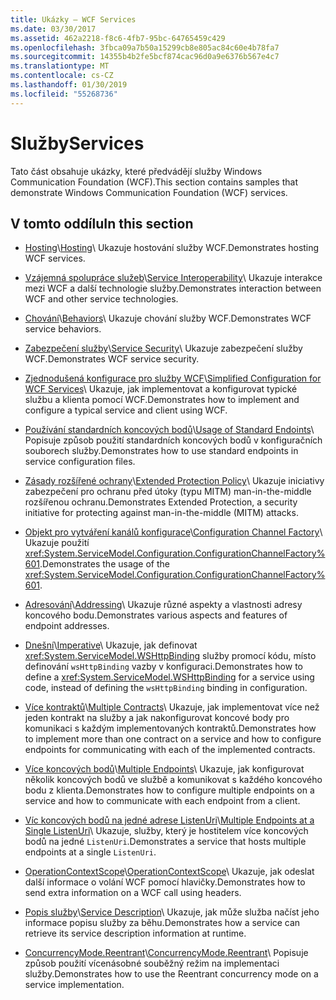 ```yaml
---
title: Ukázky – WCF Services
ms.date: 03/30/2017
ms.assetid: 462a2218-f8c6-4fb7-95bc-64765459c429
ms.openlocfilehash: 3fbca09a7b50a15299cb8e805ac84c60e4b78fa7
ms.sourcegitcommit: 14355b4b2fe5bcf874cac96d0a9e6376b567e4c7
ms.translationtype: MT
ms.contentlocale: cs-CZ
ms.lasthandoff: 01/30/2019
ms.locfileid: "55268736"
---
```

# <a name="services"></a><span data-ttu-id="09e2a-102">Služby</span><span class="sxs-lookup"><span data-stu-id="09e2a-102">Services</span></span>

<span data-ttu-id="09e2a-103">Tato část obsahuje ukázky, které předvádějí služby Windows Communication Foundation (WCF).</span><span class="sxs-lookup"><span data-stu-id="09e2a-103">This section contains samples that demonstrate Windows Communication Foundation (WCF) services.</span></span>

## <a name="in-this-section"></a><span data-ttu-id="09e2a-104">V tomto oddílu</span><span class="sxs-lookup"><span data-stu-id="09e2a-104">In this section</span></span>

- <span data-ttu-id="09e2a-105">[Hosting](../../../../docs/framework/wcf/feature-details/hosting.md)\\</span><span class="sxs-lookup"><span data-stu-id="09e2a-105">[Hosting](../../../../docs/framework/wcf/feature-details/hosting.md)\\</span></span>
<span data-ttu-id="09e2a-106">Ukazuje hostování služby WCF.</span><span class="sxs-lookup"><span data-stu-id="09e2a-106">Demonstrates hosting WCF services.</span></span>

- <span data-ttu-id="09e2a-107">[Vzájemná spolupráce služeb](service-interoperability.md)\\</span><span class="sxs-lookup"><span data-stu-id="09e2a-107">[Service Interoperability](service-interoperability.md)\\</span></span>
<span data-ttu-id="09e2a-108">Ukazuje interakce mezi WCF a další technologie služby.</span><span class="sxs-lookup"><span data-stu-id="09e2a-108">Demonstrates interaction between WCF and other service technologies.</span></span>

- <span data-ttu-id="09e2a-109">[Chování](behaviors.md)\\</span><span class="sxs-lookup"><span data-stu-id="09e2a-109">[Behaviors](behaviors.md)\\</span></span>
<span data-ttu-id="09e2a-110">Ukazuje chování služby WCF.</span><span class="sxs-lookup"><span data-stu-id="09e2a-110">Demonstrates WCF service behaviors.</span></span>

- <span data-ttu-id="09e2a-111">[Zabezpečení služby](service-security.md)\\</span><span class="sxs-lookup"><span data-stu-id="09e2a-111">[Service Security](service-security.md)\\</span></span>
<span data-ttu-id="09e2a-112">Ukazuje zabezpečení služby WCF.</span><span class="sxs-lookup"><span data-stu-id="09e2a-112">Demonstrates WCF service security.</span></span>

- <span data-ttu-id="09e2a-113">[Zjednodušená konfigurace pro služby WCF](simplified-configuration-for-wcf-services.md)\\</span><span class="sxs-lookup"><span data-stu-id="09e2a-113">[Simplified Configuration for WCF Services](simplified-configuration-for-wcf-services.md)\\</span></span>
<span data-ttu-id="09e2a-114">Ukazuje, jak implementovat a konfigurovat typické službu a klienta pomocí WCF.</span><span class="sxs-lookup"><span data-stu-id="09e2a-114">Demonstrates how to implement and configure a typical service and client using WCF.</span></span>

- <span data-ttu-id="09e2a-115">[Používání standardních koncových bodů](usage-of-standard-endpoints.md)\\</span><span class="sxs-lookup"><span data-stu-id="09e2a-115">[Usage of Standard Endoints](usage-of-standard-endpoints.md)\\</span></span>
<span data-ttu-id="09e2a-116">Popisuje způsob použití standardních koncových bodů v konfiguračních souborech služby.</span><span class="sxs-lookup"><span data-stu-id="09e2a-116">Demonstrates how to use standard endpoints in service configuration files.</span></span>

- <span data-ttu-id="09e2a-117">[Zásady rozšířené ochrany](extended-protection-policy.md)\\</span><span class="sxs-lookup"><span data-stu-id="09e2a-117">[Extended Protection Policy](extended-protection-policy.md)\\</span></span>
<span data-ttu-id="09e2a-118">Ukazuje iniciativy zabezpečení pro ochranu před útoky (typu MITM) man-in-the-middle rozšířenou ochranu.</span><span class="sxs-lookup"><span data-stu-id="09e2a-118">Demonstrates Extended Protection, a security initiative for protecting against man-in-the-middle (MITM) attacks.</span></span>

- <span data-ttu-id="09e2a-119">[Objekt pro vytváření kanálů konfigurace](configuration-channel-factory.md)\\</span><span class="sxs-lookup"><span data-stu-id="09e2a-119">[Configuration Channel Factory](configuration-channel-factory.md)\\</span></span>
<span data-ttu-id="09e2a-120">Ukazuje použití <xref:System.ServiceModel.Configuration.ConfigurationChannelFactory%601>.</span><span class="sxs-lookup"><span data-stu-id="09e2a-120">Demonstrates the usage of the <xref:System.ServiceModel.Configuration.ConfigurationChannelFactory%601>.</span></span>

- <span data-ttu-id="09e2a-121">[Adresování](addressing.md)\\</span><span class="sxs-lookup"><span data-stu-id="09e2a-121">[Addressing](addressing.md)\\</span></span>
<span data-ttu-id="09e2a-122">Ukazuje různé aspekty a vlastnosti adresy koncového bodu.</span><span class="sxs-lookup"><span data-stu-id="09e2a-122">Demonstrates various aspects and features of endpoint addresses.</span></span>

- <span data-ttu-id="09e2a-123">[Dnešní](imperative.md)\\</span><span class="sxs-lookup"><span data-stu-id="09e2a-123">[Imperative](imperative.md)\\</span></span>
<span data-ttu-id="09e2a-124">Ukazuje, jak definovat <xref:System.ServiceModel.WSHttpBinding> služby promocí kódu, místo definování `wsHttpBinding` vazby v konfiguraci.</span><span class="sxs-lookup"><span data-stu-id="09e2a-124">Demonstrates how to define a <xref:System.ServiceModel.WSHttpBinding> for a service using code, instead of defining the `wsHttpBinding` binding in configuration.</span></span>

- <span data-ttu-id="09e2a-125">[Více kontraktů](multiple-contracts.md)\\</span><span class="sxs-lookup"><span data-stu-id="09e2a-125">[Multiple Contracts](multiple-contracts.md)\\</span></span>
<span data-ttu-id="09e2a-126">Ukazuje, jak implementovat více než jeden kontrakt na služby a jak nakonfigurovat koncové body pro komunikaci s každým implementovaných kontraktů.</span><span class="sxs-lookup"><span data-stu-id="09e2a-126">Demonstrates how to implement more than one contract on a service and how to configure endpoints for communicating with each of the implemented contracts.</span></span>

- <span data-ttu-id="09e2a-127">[Více koncových bodů](multiple-endpoints.md)\\</span><span class="sxs-lookup"><span data-stu-id="09e2a-127">[Multiple Endpoints](multiple-endpoints.md)\\</span></span>
<span data-ttu-id="09e2a-128">Ukazuje, jak konfigurovat několik koncových bodů ve službě a komunikovat s každého koncového bodu z klienta.</span><span class="sxs-lookup"><span data-stu-id="09e2a-128">Demonstrates how to configure multiple endpoints on a service and how to communicate with each endpoint from a client.</span></span>

- <span data-ttu-id="09e2a-129">[Víc koncových bodů na jedné adrese ListenUri](multiple-endpoints-at-a-single-listenuri.md)\\</span><span class="sxs-lookup"><span data-stu-id="09e2a-129">[Multiple Endpoints at a Single ListenUri](multiple-endpoints-at-a-single-listenuri.md)\\</span></span>
<span data-ttu-id="09e2a-130">Ukazuje, služby, který je hostitelem více koncových bodů na jedné `ListenUri`.</span><span class="sxs-lookup"><span data-stu-id="09e2a-130">Demonstrates a service that hosts multiple endpoints at a single `ListenUri`.</span></span>

- <span data-ttu-id="09e2a-131">[OperationContextScope](operationcontextscope.md)\\</span><span class="sxs-lookup"><span data-stu-id="09e2a-131">[OperationContextScope](operationcontextscope.md)\\</span></span>
<span data-ttu-id="09e2a-132">Ukazuje, jak odeslat další informace o volání WCF pomocí hlavičky.</span><span class="sxs-lookup"><span data-stu-id="09e2a-132">Demonstrates how to send extra information on a WCF call using headers.</span></span>

- <span data-ttu-id="09e2a-133">[Popis služby](service-description.md)\\</span><span class="sxs-lookup"><span data-stu-id="09e2a-133">[Service Description](service-description.md)\\</span></span>
<span data-ttu-id="09e2a-134">Ukazuje, jak může služba načíst jeho informace popisu služby za běhu.</span><span class="sxs-lookup"><span data-stu-id="09e2a-134">Demonstrates how a service can retrieve its service description information at runtime.</span></span>

- <span data-ttu-id="09e2a-135">[ConcurrencyMode.Reentrant](concurrencymode-reentrant.md)\\</span><span class="sxs-lookup"><span data-stu-id="09e2a-135">[ConcurrencyMode.Reentrant](concurrencymode-reentrant.md)\\</span></span>
<span data-ttu-id="09e2a-136">Popisuje způsob použití vícenásobné souběžný režim na implementaci služby.</span><span class="sxs-lookup"><span data-stu-id="09e2a-136">Demonstrates how to use the Reentrant concurrency mode on a service implementation.</span></span>